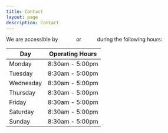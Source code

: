 ```yaml
---
title: Contact
layout: page
description: Contact
---
```


We are accessible by <a href="tel:2028416839" style="color: white;"> phone</a> or <a href="mailto:josh@blueimpactstrategies.com" style="color: white;"> email</a> during the following hours:

| Day       | Operating Hours |
| --------- | --------------- |
| Monday    | 8:30am - 5:00pm |
| Tuesday   | 8:30am - 5:00pm |
| Wednesday | 8:30am - 5:00pm |
| Thursday  | 8:30am - 5:00pm |
| Friday    | 8:30am - 5:00pm |
| Saturday  | 8:30am - 5:00pm |
| Sunday    | 8:30am - 5:00pm |

